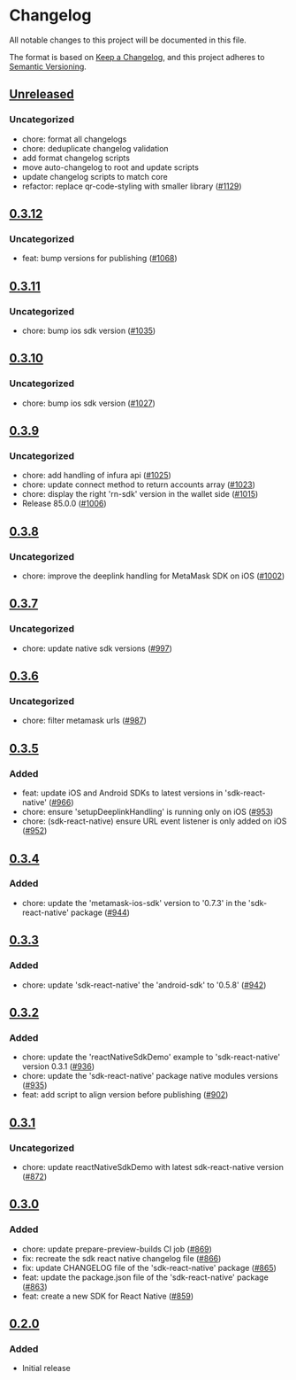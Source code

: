 # Changelog

All notable changes to this project will be documented in this file.

The format is based on [Keep a Changelog](https://keepachangelog.com/en/1.0.0/),
and this project adheres to [Semantic Versioning](https://semver.org/spec/v2.0.0.html).

## [Unreleased]

### Uncategorized

- chore: format all changelogs
- chore: deduplicate changelog validation
- add format changelog scripts
- move auto-changelog to root and update scripts
- update changelog scripts to match core
- refactor: replace qr-code-styling with smaller library ([#1129](https://github.com/MetaMask/metamask-sdk/pull/1129))

## [0.3.12]

### Uncategorized

- feat: bump versions for publishing ([#1068](https://github.com/MetaMask/metamask-sdk/pull/1068))

## [0.3.11]

### Uncategorized

- chore: bump ios sdk version ([#1035](https://github.com/MetaMask/metamask-sdk/pull/1035))

## [0.3.10]

### Uncategorized

- chore: bump ios sdk version ([#1027](https://github.com/MetaMask/metamask-sdk/pull/1027))

## [0.3.9]

### Uncategorized

- chore: add handling of infura api ([#1025](https://github.com/MetaMask/metamask-sdk/pull/1025))
- chore: update connect method to return accounts array ([#1023](https://github.com/MetaMask/metamask-sdk/pull/1023))
- chore: display the right 'rn-sdk' version in the wallet side ([#1015](https://github.com/MetaMask/metamask-sdk/pull/1015))
- Release 85.0.0 ([#1006](https://github.com/MetaMask/metamask-sdk/pull/1006))

## [0.3.8]

### Uncategorized

- chore: improve the deeplink handling for MetaMask SDK on iOS ([#1002](https://github.com/MetaMask/metamask-sdk/pull/1002))

## [0.3.7]

### Uncategorized

- chore: update native sdk versions ([#997](https://github.com/MetaMask/metamask-sdk/pull/997))

## [0.3.6]

### Uncategorized

- chore: filter metamask urls ([#987](https://github.com/MetaMask/metamask-sdk/pull/987))

## [0.3.5]

### Added

- feat: update iOS and Android SDKs to latest versions in 'sdk-react-native' ([#966](https://github.com/MetaMask/metamask-sdk/pull/966))
- chore: ensure 'setupDeeplinkHandling' is running only on iOS ([#953](https://github.com/MetaMask/metamask-sdk/pull/953))
- chore: (sdk-react-native) ensure URL event listener is only added on iOS ([#952](https://github.com/MetaMask/metamask-sdk/pull/952))

## [0.3.4]

### Added

- chore: update the 'metamask-ios-sdk' version to '0.7.3' in the 'sdk-react-native' package ([#944](https://github.com/MetaMask/metamask-sdk/pull/944))

## [0.3.3]

### Added

- chore: update 'sdk-react-native' the 'android-sdk' to '0.5.8' ([#942](https://github.com/MetaMask/metamask-sdk/pull/942))

## [0.3.2]

### Added

- chore: update the 'reactNativeSdkDemo' example to 'sdk-react-native' version 0.3.1 ([#936](https://github.com/MetaMask/metamask-sdk/pull/936))
- chore: update the 'sdk-react-native' package native modules versions ([#935](https://github.com/MetaMask/metamask-sdk/pull/935))
- feat: add script to align version before publishing ([#902](https://github.com/MetaMask/metamask-sdk/pull/902))

## [0.3.1]

### Uncategorized

- chore: update reactNativeSdkDemo with latest sdk-react-native version ([#872](https://github.com/MetaMask/metamask-sdk/pull/872))

## [0.3.0]

### Added

- chore: update prepare-preview-builds CI job ([#869](https://github.com/MetaMask/metamask-sdk/pull/869))
- fix: recreate the sdk react native changelog file ([#866](https://github.com/MetaMask/metamask-sdk/pull/866))
- fix: update CHANGELOG file of the 'sdk-react-native' package ([#865](https://github.com/MetaMask/metamask-sdk/pull/865))
- feat: update the package.json file of the 'sdk-react-native' package ([#863](https://github.com/MetaMask/metamask-sdk/pull/863))
- feat: create a new SDK for React Native ([#859](https://github.com/MetaMask/metamask-sdk/pull/859))

## [0.2.0]

### Added

- Initial release

[Unreleased]: https://github.com/MetaMask/metamask-sdk/compare/@metamask/sdk-react-native@0.3.12...HEAD
[0.3.12]: https://github.com/MetaMask/metamask-sdk/compare/@metamask/sdk-react-native@0.3.11...@metamask/sdk-react-native@0.3.12
[0.3.11]: https://github.com/MetaMask/metamask-sdk/compare/@metamask/sdk-react-native@0.3.10...@metamask/sdk-react-native@0.3.11
[0.3.10]: https://github.com/MetaMask/metamask-sdk/compare/@metamask/sdk-react-native@0.3.9...@metamask/sdk-react-native@0.3.10
[0.3.9]: https://github.com/MetaMask/metamask-sdk/compare/@metamask/sdk-react-native@0.3.8...@metamask/sdk-react-native@0.3.9
[0.3.8]: https://github.com/MetaMask/metamask-sdk/compare/@metamask/sdk-react-native@0.3.7...@metamask/sdk-react-native@0.3.8
[0.3.7]: https://github.com/MetaMask/metamask-sdk/compare/@metamask/sdk-react-native@0.3.6...@metamask/sdk-react-native@0.3.7
[0.3.6]: https://github.com/MetaMask/metamask-sdk/compare/@metamask/sdk-react-native@0.3.5...@metamask/sdk-react-native@0.3.6
[0.3.5]: https://github.com/MetaMask/metamask-sdk/compare/@metamask/sdk-react-native@0.3.4...@metamask/sdk-react-native@0.3.5
[0.3.4]: https://github.com/MetaMask/metamask-sdk/compare/@metamask/sdk-react-native@0.3.3...@metamask/sdk-react-native@0.3.4
[0.3.3]: https://github.com/MetaMask/metamask-sdk/compare/@metamask/sdk-react-native@0.3.2...@metamask/sdk-react-native@0.3.3
[0.3.2]: https://github.com/MetaMask/metamask-sdk/compare/@metamask/sdk-react-native@0.3.1...@metamask/sdk-react-native@0.3.2
[0.3.1]: https://github.com/MetaMask/metamask-sdk/compare/@metamask/sdk-react-native@0.3.0...@metamask/sdk-react-native@0.3.1
[0.3.0]: https://github.com/MetaMask/metamask-sdk/compare/@metamask/sdk-react-native@0.2.0...@metamask/sdk-react-native@0.3.0
[0.2.0]: https://github.com/MetaMask/metamask-sdk/releases/tag/@metamask/sdk-react-native@0.2.0
